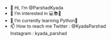 - 👋 Hi, I’m @ParshadKyada
- 👀 I’m interested in 💻📚🍕
- 🌱 I’m currently learning Python🐍
- 📫 How to reach me Twitter : @KyadaParshad   
                      Instagram : kyada_parshad                   
<!---
ParshadKyada/ParshadKyada is a ✨ special ✨ repository because its `README.md` (this file) appears on your GitHub profile.
You can click the Preview link to take a look at your changes.
--->
